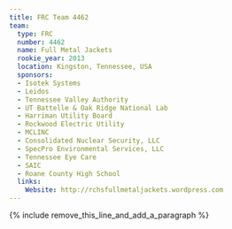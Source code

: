 ```yaml
---
title: FRC Team 4462
team:
  type: FRC
  number: 4462
  name: Full Metal Jackets
  rookie_year: 2013
  location: Kingston, Tennessee, USA
  sponsors:
  - Isotek Systems
  - Leidos
  - Tennessee Valley Authority
  - UT Battelle & Oak Ridge National Lab
  - Harriman Utility Board
  - Rockwood Electric Utility
  - MCLINC
  - Consolidated Nuclear Security, LLC
  - SpecPro Environmental Services, LLC
  - Tennessee Eye Care
  - SAIC
  - Roane County High School
  links:
    Website: http://rchsfullmetaljackets.wordpress.com
---
```


{% include remove_this_line_and_add_a_paragraph %}